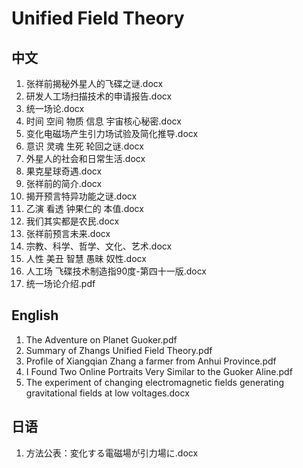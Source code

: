 # Unified Field Theory

## 中文

1. 张祥前揭秘外星人的飞碟之谜.docx
2. 研发人工场扫描技术的申请报告.docx
3. 统一场论.docx
4. 时间 空间  物质 信息 宇宙核心秘密.docx
5. 变化电磁场产生引力场试验及简化推导.docx
6. 意识 灵魂  生死 轮回之谜.docx
7. 外星人的社会和日常生活.docx
8. 果克星球奇遇.docx
9. 张祥前的简介.docx
10. 揭开预言特异功能之谜.docx
11. 乙演 看透 钟果仁的 本值.docx
12. 我们其实都是农民.docx
13. 张祥前预言未来.docx
14. 宗教、科学、哲学、文化、艺术.docx
15. 人性 美丑 智慧 愚昧 奴性.docx
16. 人工场 飞碟技术制造指90度-第四十一版.docx
17. 统一场论介绍.pdf



## English

1. The Adventure on Planet Guoker.pdf
2. Summary of Zhangs Unified Field Theory.pdf
3. Profile of Xiangqian Zhang a farmer from Anhui Province.pdf
4. I Found Two Online Portraits Very Similar to the Guoker Aline.pdf
5. The experiment of changing electromagnetic fields generating gravitational fields at low voltages.docx



## 日语

1. 方法公表：変化する電磁場が引力場に.docx